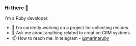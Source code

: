 ### Hi there 👋
I'm a Ruby developer.

 - 🔭 I’m currently working on a project for collecting recipes.
 - 💬 Ask me about anything related to creation CRM systems.
 - 📫 How to reach me: In telegram - [@marinaruby](t.me/marinaruby)

<!--
**Bellatrix988/Bellatrix988** is a ✨ _special_ ✨ repository because its `README.md` (this file) appears on your GitHub profile.

Here are some ideas to get you started:

- 🔭 I’m currently working on ...
- 🌱 I’m currently learning ...
- 👯 I’m looking to collaborate on ...
- 🤔 I’m looking for help with ...
- 💬 Ask me about ...
- 📫 How to reach me: ...
- 😄 Pronouns: ...
- ⚡ Fun fact: ...
-->
